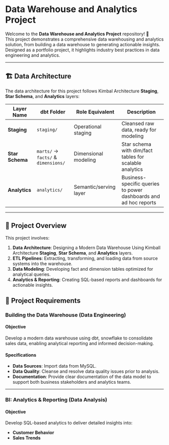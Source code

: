 # Data Warehouse and Analytics Project

Welcome to the **Data Warehouse and Analytics Project** repository! 🚀  
This project demonstrates a comprehensive data warehousing and analytics solution, from building a data warehouse to generating actionable insights. Designed as a portfolio project, it highlights industry best practices in data engineering and analytics.

---
## 🏗️ Data Architecture

The data architecture for this project follows Kimbal Architecture **Staging**, **Star Schema**, and **Analytics** layers:



| Layer Name                   | dbt Folder                          | Role Equivalent        | Description                                                      |
| ---------------------------- | ----------------------------------- | ---------------------- | ---------------------------------------------------------------- |
| **Staging**                  | `staging/`                          | Operational staging    | Cleansed raw data, ready for modeling                            |
| **Star Schema**              | `marts/` → `facts/` & `dimensions/` | Dimensional modeling   | Star schema with dim/fact tables for scalable analytics          |
| **Analytics**                | `analytics/`                        | Semantic/serving layer | Business-specific queries to power dashboards and ad hoc reports |


---
## 📖 Project Overview

This project involves:

1. **Data Architecture**: Designing a Modern Data Warehouse Using Kimball Architecture **Staging**, **Star Schema**, and **Analytics** layers.
2. **ETL Pipelines**: Extracting, transforming, and loading data from source systems into the warehouse.
3. **Data Modeling**: Developing fact and dimension tables optimized for analytical queries.
4. **Analytics & Reporting**: Creating SQL-based reports and dashboards for actionable insights.


## 🚀 Project Requirements

### Building the Data Warehouse (Data Engineering)

#### Objective
Develop a modern data warehouse using dbt, snowflake to consolidate sales data, enabling analytical reporting and informed decision-making.

#### Specifications
- **Data Sources**: Import data from MySQL.
- **Data Quality**: Cleanse and resolve data quality issues prior to analysis.
- **Documentation**: Provide clear documentation of the data model to support both business stakeholders and analytics teams.

---

### BI: Analytics & Reporting (Data Analysis)

#### Objective
Develop SQL-based analytics to deliver detailed insights into:
- **Customer Behavior**
- **Sales Trends**


